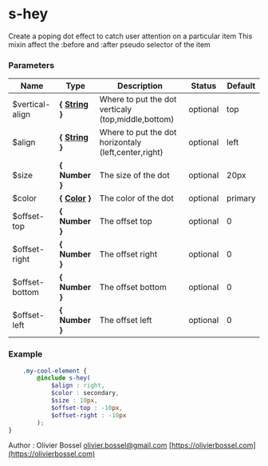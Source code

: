 # s-hey

Create a poping dot effect to catch user attention on a particular item
This mixin affect the :before and :after pseudo selector of the item



### Parameters
Name  |  Type  |  Description  |  Status  |  Default
------------  |  ------------  |  ------------  |  ------------  |  ------------
$vertical-align  |  **{ [String](http://www.sass-lang.com/documentation/file.SASS_REFERENCE.html#sass-script-strings) }**  |  Where to put the dot verticaly (top,middle,bottom)  |  optional  |  top
$align  |  **{ [String](http://www.sass-lang.com/documentation/file.SASS_REFERENCE.html#sass-script-strings) }**  |  Where to put the dot horizontaly (left,center,right)  |  optional  |  left
$size  |  **{ Number }**  |  The size of the dot  |  optional  |  20px
$color  |  **{ [Color](http://www.sass-lang.com/documentation/file.SASS_REFERENCE.html#colors) }**  |  The color of the dot  |  optional  |  primary
$offset-top  |  **{ Number }**  |  The offset top  |  optional  |  0
$offset-right  |  **{ Number }**  |  The offset right  |  optional  |  0
$offset-bottom  |  **{ Number }**  |  The offset bottom  |  optional  |  0
$offset-left  |  **{ Number }**  |  The offset left  |  optional  |  0

### Example
```scss
	.my-cool-element {
		@include s-hey(
			$align : right,
			$color : secondary,
			$size : 10px,
			$offset-top : -10px,
			$offset-right : -10px
		);
}
```
Author : Olivier Bossel [olivier.bossel@gmail.com](mailto:olivier.bossel@gmail.com) [https://olivierbossel.com](https://olivierbossel.com)